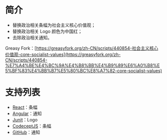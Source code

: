 # 简介
* 替换政治相关条幅为社会主义核心价值观；
* 替换政治相关 Logo 颜色为中国红；
* 去除政治相关通知。

Greasy Fork：[https://greasyfork.org/zh-CN/scripts/440854-社会主义核心价值观-core-socialist-values](https://greasyfork.org/zh-CN/scripts/440854-%E7%A4%BE%E4%BC%9A%E4%B8%BB%E4%B9%89%E6%A0%B8%E5%BF%83%E4%BB%B7%E5%80%BC%E8%A7%82-core-socialist-values)

# 支持列表

* [React](https://reactjs.org/)：条幅
* [Angular](https://angular.io/)：通知
* [Junit](https://junit.org/junit5/)：Logo
* [CodeceptJS](https://codecept.io/)：条幅
* [GitHub](https://github.com/)：通知
